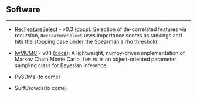 ## Software

---

* [RecFeatureSelect](https://pypi.org/project/RecFeatureSelect/) - v0.3 ([docs](https://github.com/daniel-furman/RecFeatureSelect)): Selection of de-correlated features via recursion, `RecFeatureSelect` uses importance scores as rankings and hits the stopping case under the Spearman's rho threshold.

* [lwMCMC](https://pypi.org/project/lwMCMC/) - v0.1 ([docs](https://github.com/daniel-furman/lwMCMC)): A lightweight, numpy-driven implementation of Markov Chain Monte Carlo, `lwMCMC` is an object-oriented parameter sampling class for Bayesian inference.

* PySDMs (to come)

* SurfCrowds(to come)
